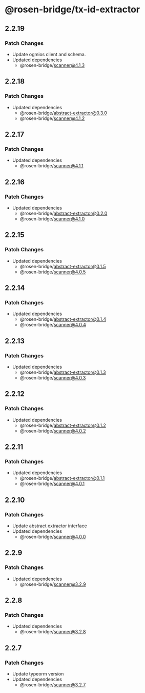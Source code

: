 # @rosen-bridge/tx-id-extractor

## 2.2.19

### Patch Changes

- Update ogmios client and schema.
- Updated dependencies
  - @rosen-bridge/scanner@4.1.3

## 2.2.18

### Patch Changes

- Updated dependencies
  - @rosen-bridge/abstract-extractor@0.3.0
  - @rosen-bridge/scanner@4.1.2

## 2.2.17

### Patch Changes

- Updated dependencies
  - @rosen-bridge/scanner@4.1.1

## 2.2.16

### Patch Changes

- Updated dependencies
  - @rosen-bridge/abstract-extractor@0.2.0
  - @rosen-bridge/scanner@4.1.0

## 2.2.15

### Patch Changes

- Updated dependencies
  - @rosen-bridge/abstract-extractor@0.1.5
  - @rosen-bridge/scanner@4.0.5

## 2.2.14

### Patch Changes

- Updated dependencies
  - @rosen-bridge/abstract-extractor@0.1.4
  - @rosen-bridge/scanner@4.0.4

## 2.2.13

### Patch Changes

- Updated dependencies
  - @rosen-bridge/abstract-extractor@0.1.3
  - @rosen-bridge/scanner@4.0.3

## 2.2.12

### Patch Changes

- Updated dependencies
  - @rosen-bridge/abstract-extractor@0.1.2
  - @rosen-bridge/scanner@4.0.2

## 2.2.11

### Patch Changes

- Updated dependencies
  - @rosen-bridge/abstract-extractor@0.1.1
  - @rosen-bridge/scanner@4.0.1

## 2.2.10

### Patch Changes

- Update abstract extractor interface
- Updated dependencies
  - @rosen-bridge/scanner@4.0.0

## 2.2.9

### Patch Changes

- Updated dependencies
  - @rosen-bridge/scanner@3.2.9

## 2.2.8

### Patch Changes

- Updated dependencies
  - @rosen-bridge/scanner@3.2.8

## 2.2.7

### Patch Changes

- Update typeorm version
- Updated dependencies
  - @rosen-bridge/scanner@3.2.7
